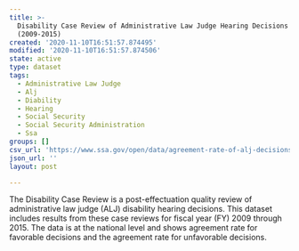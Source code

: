 ```yaml
---
title: >-
  Disability Case Review of Administrative Law Judge Hearing Decisions
  (2009-2015)
created: '2020-11-10T16:51:57.874495'
modified: '2020-11-10T16:51:57.874506'
state: active
type: dataset
tags:
  - Administrative Law Judge
  - Alj
  - Diability
  - Hearing
  - Social Security
  - Social Security Administration
  - Ssa
groups: []
csv_url: 'https://www.ssa.gov/open/data/agreement-rate-of-alj-decisions.csv'
json_url: ''
layout: post

---
```

The Disability Case Review is a post-effectuation quality review of administrative law judge (ALJ) disability hearing decisions. This dataset includes results from these case reviews for fiscal year (FY) 2009 through 2015.  The data is at the national level and shows agreement rate for favorable decisions and the agreement rate for unfavorable decisions.
